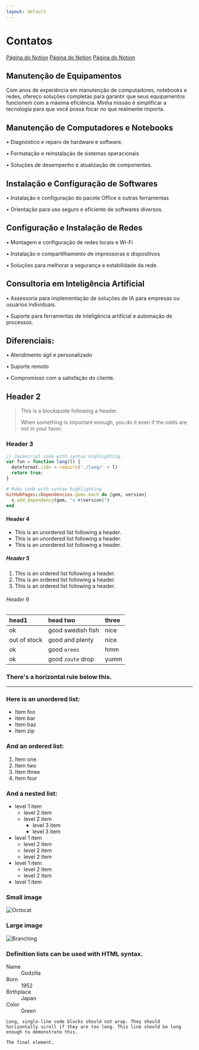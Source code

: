 ```yaml
---
layout: default
---
```


# Contatos

[Página do Notion](https://marcosatendimento.notion.site/Marcos-Antonio-Rapado-1cc582b02eef4713a0e6e98fc1148289?pvs=4)
[Página do Notion](https://marcosatendimento.notion.site/Marcos-Antonio-Rapado-1cc582b02eef4713a0e6e98fc1148289?pvs=4)
[Página do Notion](https://marcosatendimento.notion.site/Marcos-Antonio-Rapado-1cc582b02eef4713a0e6e98fc1148289?pvs=4)

## Manutenção de Equipamentos

Com anos de experiência em manutenção de computadores, notebooks e redes, ofereço soluções completas para garantir que seus equipamentos funcionem com a máxima eficiência. Minha missão é simplificar a tecnologia para que você possa focar no que realmente importa.


## Manutenção de Computadores e Notebooks

• Diagnóstico e reparo de hardware e software.

• Formatação e reinstalação de sistemas operacionais

• Soluções de desempenho e atualização de componentes.

## Instalação e Configuração de Softwares

• Instalação e configuração do pacote Office e outras ferramentas

• Orientação para uso seguro e eficiente de softwares diversos.

## Configuração e Instalação de Redes

• Montagem e configuração de redes locais e Wi-Fi

• Instalação e compartilhamento de impressoras e dispositivos

• Soluções para melhorar a segurança e estabilidade da rede.

## Consultoria em Inteligência Artificial

• Assessoria para implementação de soluções de IA para empresas ou usuários individuais.

• Suporte para ferramentas de inteligência artificial e automação de processos.

## Diferenciais:

• Atendimento ágil e personalizado

• Suporte remoto

• Compromisso com a satisfação do cliente.

## Header 2

> This is a blockquote following a header.
>
> When something is important enough, you do it even if the odds are not in your favor.

### Header 3

```js
// Javascript code with syntax highlighting.
var fun = function lang(l) {
  dateformat.i18n = require('./lang/' + l)
  return true;
}
```

```ruby
# Ruby code with syntax highlighting
GitHubPages::Dependencies.gems.each do |gem, version|
  s.add_dependency(gem, "= #{version}")
end
```

#### Header 4

*   This is an unordered list following a header.
*   This is an unordered list following a header.
*   This is an unordered list following a header.

##### Header 5

1.  This is an ordered list following a header.
2.  This is an ordered list following a header.
3.  This is an ordered list following a header.

###### Header 6

| head1        | head two          | three |
|:-------------|:------------------|:------|
| ok           | good swedish fish | nice  |
| out of stock | good and plenty   | nice  |
| ok           | good `oreos`      | hmm   |
| ok           | good `zoute` drop | yumm  |

### There's a horizontal rule below this.

* * *

### Here is an unordered list:

*   Item foo
*   Item bar
*   Item baz
*   Item zip

### And an ordered list:

1.  Item one
1.  Item two
1.  Item three
1.  Item four

### And a nested list:

- level 1 item
  - level 2 item
  - level 2 item
    - level 3 item
    - level 3 item
- level 1 item
  - level 2 item
  - level 2 item
  - level 2 item
- level 1 item
  - level 2 item
  - level 2 item
- level 1 item

### Small image

![Octocat](https://github.githubassets.com/images/icons/emoji/octocat.png)

### Large image

![Branching](https://guides.github.com/activities/hello-world/branching.png)


### Definition lists can be used with HTML syntax.

<dl>
<dt>Name</dt>
<dd>Godzilla</dd>
<dt>Born</dt>
<dd>1952</dd>
<dt>Birthplace</dt>
<dd>Japan</dd>
<dt>Color</dt>
<dd>Green</dd>
</dl>

```
Long, single-line code blocks should not wrap. They should horizontally scroll if they are too long. This line should be long enough to demonstrate this.
```

```
The final element.
```
